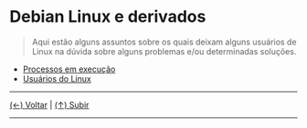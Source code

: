 # Debian Linux e derivados
> Aqui estão alguns assuntos sobre os quais deixam alguns usuários de Linux na dúvida sobre alguns problemas e/ou determinadas soluções.

- [Processos em execução](https://github.com/systemboys/GTi_Laboratory/blob/main/Debian%20Linux%20e%20derivados/Processos%20em%20execu%C3%A7%C3%A3o/README.md#sum%C3%A1rio "Processos em execução")
- [Usuários do Linux](#link-do-texto-de-comeco "Usuários do Linux")

---

[(&larr;) Voltar](https://github.com/systemboys/GTi_Laboratory#laborat%C3%B3rio-gti "Voltar ao Sumário") | 
[(&uarr;) Subir](#debian-linux-e-derivados "Subir para o topo")

---
